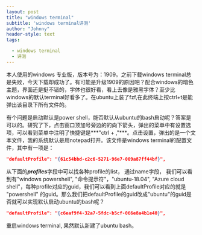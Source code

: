 ```yaml
---
layout: post
title: "windows terminal"
subtitle: 'windows terminal评测'
author: "Johnny"
header-style: text
tags:

  - windows terminal
  - 评测
---
```


本人使用的windows 专业版，版本号为：1909。之前下载windows terminal总是失败，今天下载却成功了。有可能是升级1909的原因吧？配合windows的暗色主题，界面还是挺不错的，字体也很好看，看上去像是雅黑字体？至少比windows的默认terminal好看多了。在ubuntu上装了fzf,在此终端上按ctrl+t是能弹出该目录下所有文件的。

有个问题是启动默认是power shell，能否默认从ubuntu的bash启动呢？答案是可以的。研究了下，点击窗口顶加号旁边的的向下箭头，弹出的菜单中有设置选项，可以看到菜单中注明了快捷键是***"ctrl + ,"***。点击设置，弹出的是一个文本文件，我的系统默认是用notepad打开。该文件是windows terminal的配置文件，其中有一项是：

```json
"defaultProfile": "{61c54bbd-c2c6-5271-96e7-009a87ff44bf}",
```

从下面的***profiles***字段中可以找各种profile的list， 通过name字段， 我们可以看到有"windows powershell", "命令提示符"，"ubuntu-18.04", "Azure cloud shell"，每种profile对应的guid，我们可以看到上面defaultProfile对应的就是 "powershell" 的guid。那么我们把defaultProfile的guid改成"ubuntu"的guid是否就可以实现默认启动ubuntu的bash呢？
```json
"defaultProfile": "{c6eaf9f4-32a7-5fdc-b5cf-066e8a4b1e40}",
```

重启windows terminal,  果然默认新建了ubuntu bash。



